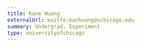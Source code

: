 ```yaml
---
title: Kane Huang
externalUrl: mailto:kanhuang@uchicago.edu
summary: Undergrad, Experiment
type: universityofchicago
---
```

